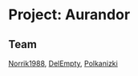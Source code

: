 # Project: Aurandor

## Team
[Norrik1988](https://github.com/norrik1988), 
[DelEmpty](https://github.com/DelEmpty),
[Polkanizki](https://github.com/Polkanizki)
  
